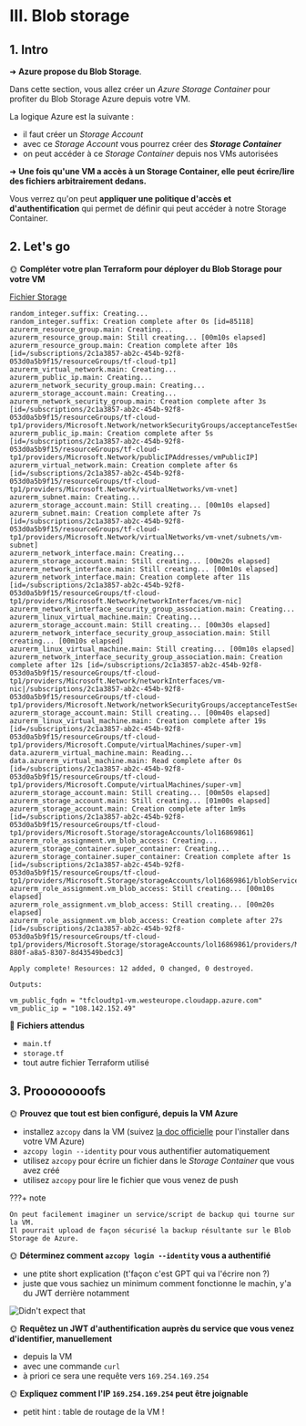 # III. Blob storage

## 1. Intro

➜ **Azure propose du Blob Storage**.

Dans cette section, vous allez créer un *Azure Storage Container* pour profiter du Blob Storage Azure depuis votre VM.

La logique Azure est la suivante :

- il faut créer un *Storage Account*
- avec ce *Storage Account* vous pourrez créer des ***Storage Container***
- on peut accéder à ce *Storage Container* depuis nos VMs autorisées

➜ **Une fois qu'une VM a accès à un Storage Container, elle peut écrire/lire des fichiers arbitrairement dedans.**

Vous verrez qu'on peut **appliquer une politique d'accès et d'authentification** qui permet de définir qui peut accéder à notre Storage Container.

## 2. Let's go

🌞 **Compléter votre plan Terraform pour déployer du Blob Storage pour votre VM**

[Fichier Storage](../terraform/storage.tf)

```
random_integer.suffix: Creating...
random_integer.suffix: Creation complete after 0s [id=85118]
azurerm_resource_group.main: Creating...
azurerm_resource_group.main: Still creating... [00m10s elapsed]
azurerm_resource_group.main: Creation complete after 10s [id=/subscriptions/2c1a3857-ab2c-454b-92f8-053d0a5b9f15/resourceGroups/tf-cloud-tp1]
azurerm_virtual_network.main: Creating...
azurerm_public_ip.main: Creating...
azurerm_network_security_group.main: Creating...
azurerm_storage_account.main: Creating...
azurerm_network_security_group.main: Creation complete after 3s [id=/subscriptions/2c1a3857-ab2c-454b-92f8-053d0a5b9f15/resourceGroups/tf-cloud-tp1/providers/Microsoft.Network/networkSecurityGroups/acceptanceTestSecurityGroup1]
azurerm_public_ip.main: Creation complete after 5s [id=/subscriptions/2c1a3857-ab2c-454b-92f8-053d0a5b9f15/resourceGroups/tf-cloud-tp1/providers/Microsoft.Network/publicIPAddresses/vmPublicIP]
azurerm_virtual_network.main: Creation complete after 6s [id=/subscriptions/2c1a3857-ab2c-454b-92f8-053d0a5b9f15/resourceGroups/tf-cloud-tp1/providers/Microsoft.Network/virtualNetworks/vm-vnet]
azurerm_subnet.main: Creating...
azurerm_storage_account.main: Still creating... [00m10s elapsed]
azurerm_subnet.main: Creation complete after 7s [id=/subscriptions/2c1a3857-ab2c-454b-92f8-053d0a5b9f15/resourceGroups/tf-cloud-tp1/providers/Microsoft.Network/virtualNetworks/vm-vnet/subnets/vm-subnet]
azurerm_network_interface.main: Creating...
azurerm_storage_account.main: Still creating... [00m20s elapsed]
azurerm_network_interface.main: Still creating... [00m10s elapsed]
azurerm_network_interface.main: Creation complete after 11s [id=/subscriptions/2c1a3857-ab2c-454b-92f8-053d0a5b9f15/resourceGroups/tf-cloud-tp1/providers/Microsoft.Network/networkInterfaces/vm-nic]
azurerm_network_interface_security_group_association.main: Creating...
azurerm_linux_virtual_machine.main: Creating...
azurerm_storage_account.main: Still creating... [00m30s elapsed]
azurerm_network_interface_security_group_association.main: Still creating... [00m10s elapsed]
azurerm_linux_virtual_machine.main: Still creating... [00m10s elapsed]
azurerm_network_interface_security_group_association.main: Creation complete after 12s [id=/subscriptions/2c1a3857-ab2c-454b-92f8-053d0a5b9f15/resourceGroups/tf-cloud-tp1/providers/Microsoft.Network/networkInterfaces/vm-nic|/subscriptions/2c1a3857-ab2c-454b-92f8-053d0a5b9f15/resourceGroups/tf-cloud-tp1/providers/Microsoft.Network/networkSecurityGroups/acceptanceTestSecurityGroup1]
azurerm_storage_account.main: Still creating... [00m40s elapsed]
azurerm_linux_virtual_machine.main: Creation complete after 19s [id=/subscriptions/2c1a3857-ab2c-454b-92f8-053d0a5b9f15/resourceGroups/tf-cloud-tp1/providers/Microsoft.Compute/virtualMachines/super-vm]
data.azurerm_virtual_machine.main: Reading...
data.azurerm_virtual_machine.main: Read complete after 0s [id=/subscriptions/2c1a3857-ab2c-454b-92f8-053d0a5b9f15/resourceGroups/tf-cloud-tp1/providers/Microsoft.Compute/virtualMachines/super-vm]
azurerm_storage_account.main: Still creating... [00m50s elapsed]
azurerm_storage_account.main: Still creating... [01m00s elapsed]
azurerm_storage_account.main: Creation complete after 1m9s [id=/subscriptions/2c1a3857-ab2c-454b-92f8-053d0a5b9f15/resourceGroups/tf-cloud-tp1/providers/Microsoft.Storage/storageAccounts/lol16869861]
azurerm_role_assignment.vm_blob_access: Creating...
azurerm_storage_container.super_container: Creating...
azurerm_storage_container.super_container: Creation complete after 1s [id=/subscriptions/2c1a3857-ab2c-454b-92f8-053d0a5b9f15/resourceGroups/tf-cloud-tp1/providers/Microsoft.Storage/storageAccounts/lol16869861/blobServices/default/containers/mdr17171789717]
azurerm_role_assignment.vm_blob_access: Still creating... [00m10s elapsed]
azurerm_role_assignment.vm_blob_access: Still creating... [00m20s elapsed]
azurerm_role_assignment.vm_blob_access: Creation complete after 27s [id=/subscriptions/2c1a3857-ab2c-454b-92f8-053d0a5b9f15/resourceGroups/tf-cloud-tp1/providers/Microsoft.Storage/storageAccounts/lol16869861/providers/Microsoft.Authorization/roleAssignments/6c5e041f-880f-a8a5-8307-8d43549bedc3]

Apply complete! Resources: 12 added, 0 changed, 0 destroyed.

Outputs:

vm_public_fqdn = "tfcloudtp1-vm.westeurope.cloudapp.azure.com"
vm_public_ip = "108.142.152.49"
```

📁 **Fichiers attendus**

- `main.tf`
- `storage.tf`
- tout autre fichier Terraform utilisé

## 3. Proooooooofs

🌞 **Prouvez que tout est bien configuré, depuis la VM Azure**

- installez `azcopy` dans la VM (suivez [la doc officielle](https://learn.microsoft.com/en-us/azure/storage/common/storage-use-azcopy-v10?tabs=apt) pour l'installer dans votre VM Azure)
- `azcopy login --identity` pour vous authentifier automatiquement
- utilisez `azcopy` pour écrire un fichier dans le *Storage Container* que vous avez créé
- utilisez `azcopy` pour lire le fichier que vous venez de push

???+ note

    On peut facilement imaginer un service/script de backup qui tourne sur la VM.  
    Il pourrait upload de façon sécurisé la backup résultante sur le Blob Storage de Azure.

🌞 **Déterminez comment `azcopy login --identity` vous a authentifié**

- une ptite short explication (t'façon c'est GPT qui va l'écrire non ?)
- juste que vous sachiez un minimum comment fonctionne le machin, y'a du JWT derrière notamment

![Didn't expect that](../../assets/img/meme_didnt_expect_that.png)

🌞 **Requêtez un JWT d'authentification auprès du service que vous venez d'identifier, manuellement**

- depuis la VM
- avec une commande `curl`
- à priori ce sera une requête vers `169.254.169.254`

🌞 **Expliquez comment l'IP `169.254.169.254` peut être joignable**

- petit hint : table de routage de la VM !

